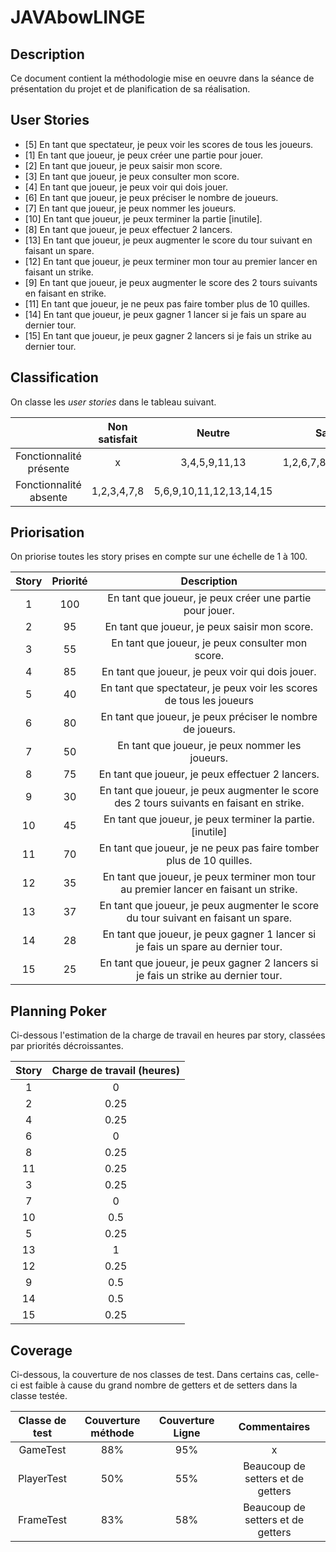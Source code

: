 JAVAbowLINGE
============

Description
------------

Ce document contient la méthodologie mise en oeuvre dans la séance de présentation du projet et de planification de sa réalisation.

User Stories
------------

- [5] En tant que spectateur, je peux voir les scores de tous les joueurs.
- [1] En tant que joueur, je peux créer une partie pour jouer.
- [2] En tant que joueur, je peux saisir mon score.
- [3] En tant que joueur, je peux consulter mon score.
- [4] En tant que joueur, je peux voir qui dois jouer.
- [6] En tant que joueur, je peux préciser le nombre de joueurs.
- [7] En tant que joueur, je peux nommer les joueurs.
- [10] En tant que joueur, je peux terminer la partie [inutile].
- [8] En tant que joueur, je peux effectuer 2 lancers.
- [13] En tant que joueur, je peux augmenter le score du tour suivant en faisant un spare.
- [12] En tant que joueur, je peux terminer mon tour au premier lancer en faisant un strike.
- [9] En tant que joueur, je peux augmenter le score des 2 tours suivants en faisant en strike.
- [11] En tant que joueur, je ne peux pas faire tomber plus de 10 quilles.
- [14] En tant que joueur, je peux gagner 1 lancer si je fais un spare au dernier tour.
- [15] En tant que joueur, je peux gagner 2 lancers si je fais un strike au dernier tour.

Classification
--------------

On classe les *user stories* dans le tableau suivant.


|                | Non satisfait  |         Neutre           |       Satisfait       |       
|      :---:     |      :---:     |            :---:         |         :---:         |
| Fonctionnalité présente|       x        | 3,4,5,9,11,13            | 1,2,6,7,8,10,12,14,15 |
| Fonctionnalité absente |  1,2,3,4,7,8   | 5,6,9,10,11,12,13,14,15  |            x          |

Priorisation
------------

On priorise toutes les story prises en compte sur une échelle de 1 à 100.

|    Story     |   Priorité    |  Description |
|     :---:    |      :---:    | :---:
|      1       |      100      | En tant que joueur, je peux créer une partie pour jouer. |
|      2       |       95      | En tant que joueur, je peux saisir mon score. |
|      3       |       55      | En tant que joueur, je peux consulter mon score. |
|      4       |       85      | En tant que joueur, je peux voir qui dois jouer. |
|      5       |       40      | En tant que spectateur, je peux voir les scores de tous les joueurs |
|      6       |       80      | En tant que joueur, je peux préciser le nombre de joueurs. |
|      7       |       50      | En tant que joueur, je peux nommer les joueurs. |
|      8       |       75      | En tant que joueur, je peux effectuer 2 lancers. |
|      9       |       30      | En tant que joueur, je peux augmenter le score des 2 tours suivants en faisant en strike.|
|     10       |       45      | En tant que joueur, je peux terminer la partie. [inutile]|
|     11       |       70      | En tant que joueur, je ne peux pas faire tomber plus de 10 quilles. |
|     12       |       35      | En tant que joueur, je peux terminer mon tour au premier lancer en faisant un strike. |
|     13       |       37      | En tant que joueur, je peux augmenter le score du tour suivant en faisant un spare. |
|     14       |       28      | En tant que joueur, je peux gagner 1 lancer si je fais un spare au dernier tour. |
|     15       |       25      | En tant que joueur, je peux gagner 2 lancers si je fais un strike au dernier tour. |

Planning Poker
--------------

Ci-dessous l'estimation de la charge de travail en heures par story, classées par priorités décroissantes.

|    Story     | Charge de travail (heures)|
|     :---:    |     :---:     |
|      1       |       0       |
|      2       |       0.25    |
|      4       |       0.25    |
|      6       |       0       |
|      8       |       0.25    |
|      11      |       0.25    |
|      3       |       0.25    |
|      7       |       0       |
|     10       |       0.5     |
|      5       |       0.25    |
|     13       |       1       |
|     12       |       0.25    |
|      9       |       0.5     |
|     14       |       0.5     |
|     15       |       0.25    |

Coverage
--------

Ci-dessous, la couverture de nos classes de test. Dans certains cas, celle-ci est faible à cause du grand nombre de getters et de setters dans la classe testée.

| Classe de test | Couverture méthode | Couverture Ligne | Commentaires |
| :---: | :---: | :---: | :---: |
| GameTest | 88% | 95% | x |
| PlayerTest | 50% | 55% | Beaucoup de setters et de getters |
| FrameTest | 83% | 58% | Beaucoup de setters et de getters |
